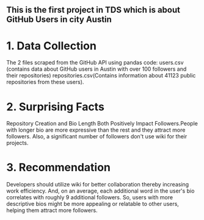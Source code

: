 
## This is the first project in TDS which is about GitHub Users in city Austin

# 1. Data Collection
The 2 files scraped from the GitHub API using pandas code:
users.csv (contains data about GitHub users in Austin with over 100 followers and their repositories) 
repositories.csv(Contains information about 41123 public repositories from these users).

# 2. Surprising Facts 
Repository Creation and Bio Length Both Positively Impact Followers.People with longer bio are more expressive than the rest and they attract more followers. Also, a significant number of followers don't use wiki for their projects.

# 3. Recommendation
Developers should utilize wiki for better collaboration thereby increasing work efficiency. And, on an average, each additional word in the user's bio correlates with roughly 9 additional followers. So, users with more descriptive bios might be more appealing or relatable to other users, helping them attract more followers.
